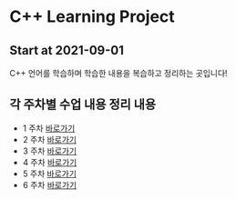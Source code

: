 # C++ Learning Project
## Start at 2021-09-01
C++ 언어를 학습하며 학습한 내용을 복습하고 정리하는 곳입니다!

## 각 주차별 수업 내용 정리 내용
- 1 주차 [바로가기][1]   
- 2 주차 [바로가기][2]   
- 3 주차 [바로가기][3]   
- 4 주차 [바로가기][4]   
- 5 주차 [바로가기][5]   
- 6 주차 [바로가기][6]   

[1]: https://github.com/gsmin02/Cpp_Project/blob/main/Weekly_Project/1%20Week/1%20Week.md
[2]:https://github.com/gsmin02/Cpp_Project/blob/main/Weekly_Project/2%20Week/2%20Week.md
[3]:https://github.com/gsmin02/Cpp_Project/blob/main/Weekly_Project/3%20Week/3%20Week.md
[4]:https://github.com/gsmin02/Cpp_Project/blob/main/Weekly_Project/4%20Week/4%20Week.md
[5]:https://github.com/gsmin02/Cpp_Project/blob/main/Weekly_Project/5%20Week/5%20Week.md
[6]: https://github.com/gsmin02/Cpp_Project/blob/main/Weekly_Project/6%20Week/6%20Week.md

